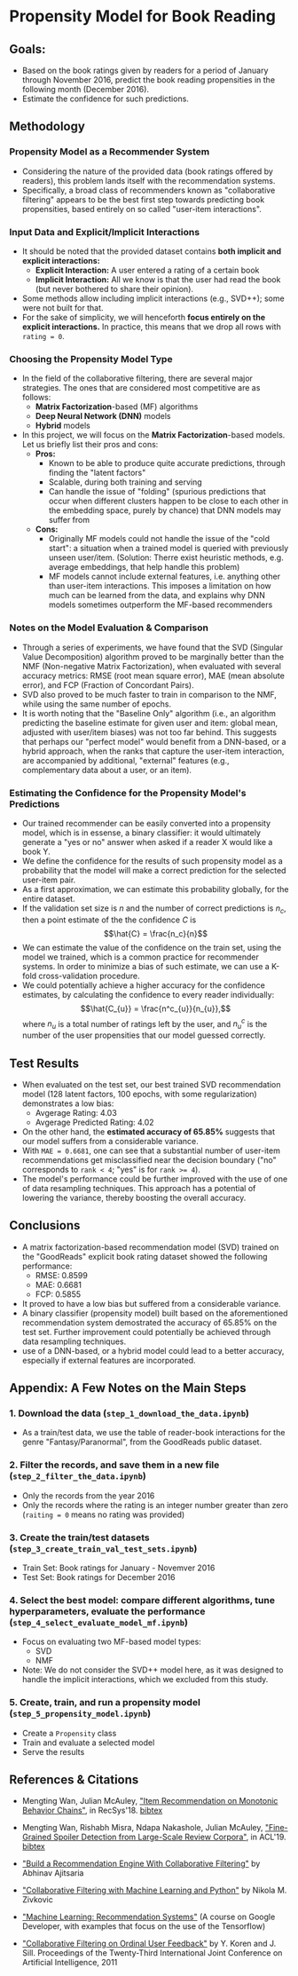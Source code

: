 # Propensity Model for Book Reading

## Goals:
 * Based on the book ratings given by readers for a period of January through November 2016, predict the book reading propensities in the following month (December 2016).
 * Estimate the confidence for such predictions.
 
## Methodology
### Propensity Model as a Recommender System
 * Considering the nature of the provided data (book ratings offered by readers), this problem lands itself with the recommendation systems.
 * Specifically, a broad class of recommenders known as "collaborative filtering" appears to be the best first step towards predicting book propensities, based entirely on so called "user-item interactions".
### Input Data and Explicit/Implicit Interactions
 * It should be noted that the provided dataset contains __both implicit and explicit interactions:__
     * __Explicit Interaction:__ A user entered a rating of a certain book
     * __Implicit Interaction:__ All we know is that the user had read the book (but never bothered to share their opinion).
 * Some methods allow including implicit interactions (e.g., SVD++); some were not built for that.
 * For the sake of simplicity, we will henceforth __focus entirely on the explicit interactions.__ In practice, this means that we drop all rows with `rating = 0`.
### Choosing the Propensity Model Type
 * In the field of the collaborative filtering, there are several major strategies. The ones that are considered most competitive are as follows:
     * __Matrix Factorization__-based (MF) algorithms
     * __Deep Neural Network (DNN)__ models
     * __Hybrid__ models
 * In this project, we will focus on the __Matrix Factorization__-based models. Let us briefly list their pros and cons:
     * __Pros:__ 
         * Known to be able to produce quite accurate predictions, through finding the "latent factors"
         * Scalable, during both training and serving
         * Can handle the issue of "folding" (spurious predictions that occur when different clusters happen to be close to each other in the embedding space, purely by chance) that DNN models may suffer from
     * __Cons:__ 
         * Originally MF models could not handle the issue of the "cold start": a situation when a trained model is queried with previously unseen user/item. (Solution: Therre exist heuristic methods, e.g. average embeddings, that help handle this problem)
         * MF models cannot include external features, i.e. anything other than user-item interactions. This imposes a limitation on how much can be learned from the data, and explains why DNN models sometimes outperform the MF-based recommenders
         
### Notes on the Model Evaluation & Comparison

 * Through a series of experiments, we have found that the SVD (Singular Value Decomposition) algorithm proved to be marginally better than the NMF (Non-negative Matrix Factorization), when evaluated with several accuracy metrics: RMSE (root mean square error), MAE (mean absolute error), and FCP (Fraction of Concordant Pairs).
 * SVD also proved to be much faster to train in comparison to the NMF, while using the same number of epochs.
 * It is worth noting that the "Baseline Only" algorithm (i.e., an algorithm predicting the baseline estimate for given user and item: global mean, adjusted with user/item biases) was not too far behind. This suggests that perhaps our "perfect model" would benefit from a DNN-based, or a hybrid approach, when the ranks that capture the user-item interaction, are accompanied by additional, "external" features (e.g., complementary data about a user, or an item).
         
### Estimating the Confidence for the Propensity Model's Predictions
  * Our trained recommender can be easily converted into a propensity model, which is in essense, a binary classifier: it would ultimately generate a "yes or no" answer when asked if a reader X would like a book Y.
 * We define the confidence for the results of such propensity model as a probability that the model will make a correct prediction for the selected user-item pair.
 * As a first approximation, we can estimate this probability globally, for the entire dataset. 
 * If the validation set size is $n$ and the number of correct predictions is $n_c$, then a point estimate of the the confidence $C$ is $$\hat{C} = \frac{n_c}{n}$$
 * We can estimate the value of the confidence on the train set, using the model we trained, which is a common practice for recommender systems. In order to minimize a bias of such estimate, we can use a K-fold cross-validation procedure. 
 * We could potentially achieve a higher accuracy for the confidence estimates, by calculating the confidence to every reader individually:  $$\hat{C_{u}} = \frac{n^c_{u}}{n_{u}},$$ where $n_{u}$ is a total number of ratings left by the user, and $n^c_{u}$ is the number of the user propensities that our model guessed correctly.

## Test Results

 * When evaluated on the test set, our best trained SVD recommendation model (128 latent factors, 100 epochs, with some regularization) demonstrates a low bias:
     * Avgerage Rating:           4.03
     * Avgerage Predicted Rating: 4.02
 * On the other hand, the __estimated accuracy of 65.85%__ suggests that our model suffers from a considerable variance. 
 * With `MAE = 0.6681`, one can see that a substantial number of user-item recommendations get misclassified near the decision boundary ("no" corresponds to `rank < 4`; "yes" is for `rank >= 4`).
 * The model's performance could be further improved with the use of one of data resampling techniques. This approach has a potential of lowering the variance, thereby boosting the overall accuracy.

## Conclusions

 * A matrix factorization-based recommendation model (SVD) trained on the "GoodReads" explicit book rating dataset showed the following performance:
     * RMSE: 0.8599
     * MAE:  0.6681
     * FCP:  0.5855
 * It proved to have a low bias but suffered from a considerable variance. 
 * A binary classifier (propensity model) built based on the aforementioned recommendation system demostrated the accuracy of 65.85% on the test set. Further improvement could potentially be achieved through data resampling techniques.
 * use of a DNN-based, or a hybrid model could lead to a better accuracy, especially if external features are incorporated.

## Appendix: A Few Notes on the Main Steps

### 1. Download the data (`step_1_download_the_data.ipynb`)

 * As a train/test data, we use the table of reader-book interactions for the genre "Fantasy/Paranormal", from the GoodReads public dataset.

### 2. Filter the records, and save them in a new file (`step_2_filter_the_data.ipynb`)
 * Only the records from the year 2016
 * Only the records where the rating is an integer number greater than zero (`raiting = 0` means no rating was provided)
    
### 3. Create the train/test datasets (`step_3_create_train_val_test_sets.ipynb`)
 * Train Set: Book ratings for January - Novemver 2016
 * Test Set: Book ratings for December 2016
### 4. Select the best model: compare different algorithms, tune hyperparameters, evaluate the performance (`step_4_select_evaluate_model_mf.ipynb`)
 * Focus on evaluating two MF-based model types:
     * SVD
     * NMF
 * Note: We do not consider the SVD++ model here, as it was designed to handle the implicit interactions, which we excluded from this study.
### 5. Create, train, and run a propensity model (`step_5_propensity_model.ipynb`)
 * Create a `Propensity` class
 * Train and evaluate a selected model
 * Serve the results
 
## References & Citations

 * Mengting Wan, Julian McAuley, ["Item Recommendation on Monotonic Behavior Chains"](https://github.com/MengtingWan/mengtingwan.github.io/raw/master/paper/recsys18_mwan.pdf), in RecSys'18. [bibtex](https://dblp.uni-trier.de/rec/conf/recsys/WanM18.html?view=bibtex)
 
 * Mengting Wan, Rishabh Misra, Ndapa Nakashole, Julian McAuley, ["Fine-Grained Spoiler Detection from Large-Scale Review Corpora"](https://github.com/MengtingWan/mengtingwan.github.io/raw/master/paper/acl19_mwan.pdf), in ACL'19. [bibtex](https://dblp.uni-trier.de/rec/bibtex/conf/acl/WanMNM19)
 
 * ["Build a Recommendation Engine With Collaborative Filtering"](https://realpython.com/build-recommendation-engine-collaborative-filtering/) by Abhinav Ajitsaria
 
 * ["Collaborative Filtering with Machine Learning and Python"](https://rubikscode.net/2020/04/27/collaborative-filtering-with-machine-learning-and-python/) by Nikola M. Zivkovic
 
 * ["Machine Learning: Recommendation Systems"](https://developers.google.com/machine-learning/recommendation) (A course on Google Developer, with examples that focus on the use of the Tensorflow)
 
 * ["Collaborative Filtering on Ordinal User Feedback"](https://www.ijcai.org/Proceedings/13/Papers/449.pdf) by Y. Koren and J. Sill. Proceedings of the Twenty-Third International Joint Conference on Artificial Intelligence, 2011
